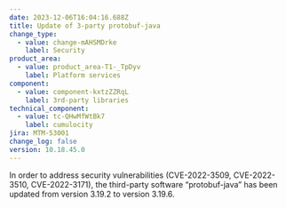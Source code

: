 ```yaml
---
date: 2023-12-06T16:04:16.688Z
title: Update of 3-party protobuf-java
change_type:
  - value: change-mAHSMDrke
    label: Security
product_area:
  - value: product_area-T1-_TpDyv
    label: Platform services
component:
  - value: component-kxtzZZRqL
    label: 3rd-party libraries
technical_component:
  - value: tc-QHwMfWtBk7
    label: cumulocity
jira: MTM-53001
change_log: false
version: 10.18.45.0
---
```

In order to address security vulnerabilities (CVE-2022-3509, CVE-2022-3510, CVE-2022-3171), the third-party software “protobuf-java” has been updated from version 3.19.2 to version 3.19.6.

